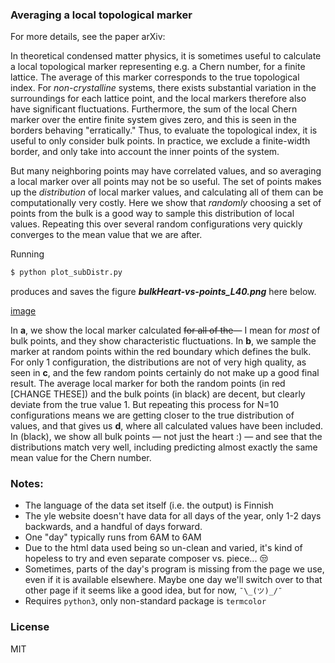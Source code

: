 
### Averaging a local topological marker

For more details, see the paper arXiv:

In theoretical condensed matter physics, it is sometimes useful to calculate a local topological marker representing e.g. a Chern number, for a finite lattice. The average of this marker corresponds to the true topological index. For _non-crystalline_ systems, there exists substantial variation in the surroundings for each lattice point, and the local markers therefore also have significant fluctuations. Furthermore, the sum of the local Chern marker over the entire finite system gives zero, and this is seen in the borders behaving "erratically." Thus, to evaluate the topological index, it is useful to only consider bulk points. In practice, we exclude a finite-width border, and only take into account the inner points of the system.

But many neighboring points may have correlated values, and so averaging a local marker over all points may not be so useful. The set of points makes up the _distribution_ of local marker values, and calculating all of them can be computationally very costly. Here we show that _randomly_ choosing a set of points from the bulk is a good way to sample this distribution of local values. Repeating this over several random configurations very quickly converges to the mean value that we are after.


Running 
```bash
$ python plot_subDistr.py
```
produces and saves the figure _**bulkHeart-vs-points_L40.png**_ here below.

[image](bulkHeart-vs-points_L40.png)

In **a**, we show the local marker calculated ~~for all of the~~— I mean for _most_ of bulk points, and they show characteristic fluctuations. In **b**, we sample the marker at random points within the red boundary which defines the bulk.
For only 1 configuration, the distributions are not of very high quality, as seen in **c**, and the few random points certainly do not make up a good final result. The average local marker for both the random points (in red [CHANGE THESE]) and the bulk points (in black) are decent, but clearly deviate from the true value 1. But repeating this process for N=10 configurations means we are getting closer to the true distribution of values, and that gives us **d**, where all calculated values have been included. In (black), we show all bulk points — not just the heart :) — and see that the distributions match very well, including predicting almost exactly the same mean value for the Chern number.


### Notes:
- The language of the data set itself (i.e. the output) is Finnish
- The yle website doesn't have data for all days of the year, only 1-2 days backwards, and a handful of days forward.
- One "day" typically runs from 6AM to 6AM
- Due to the html data used being so un-clean and varied, it's kind of hopeless to try and even separate composer vs. piece... 😒
- Sometimes, parts of the day's program is missing from the page we use, even if it is available elsewhere. Maybe one day we'll switch over to that other page if it seems like a good idea, but for now, ```¯\_(ツ)_/¯```
- Requires ```python3```, only non-standard package is ```termcolor```



### License

MIT